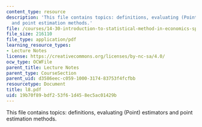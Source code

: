 ```yaml
---
content_type: resource
description: 'This file contains topics: definitions, evaluating (Point) estimators
  and point estimation methods.'
file: /courses/14-30-introduction-to-statistical-method-in-economics-spring-2006/19b70f89bdf253f61d458ec5ac01429b_l8.pdf
file_size: 216110
file_type: application/pdf
learning_resource_types:
- Lecture Notes
license: https://creativecommons.org/licenses/by-nc-sa/4.0/
ocw_type: OCWFile
parent_title: Lecture Notes
parent_type: CourseSection
parent_uid: d3586eec-c059-1000-3174-83753f4fcfbb
resourcetype: Document
title: l8.pdf
uid: 19b70f89-bdf2-53f6-1d45-8ec5ac01429b
---
```

This file contains topics: definitions, evaluating (Point) estimators and point estimation methods.